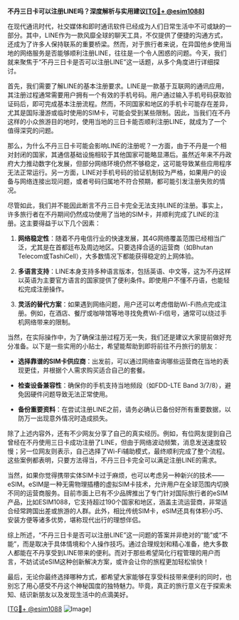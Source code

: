 **不丹三日卡可以注册LINE吗？深度解析与实用建议[[TG💪+ @esim1088](https://t.me/s/esim1088)]**

在现代通讯时代，社交媒体和即时通讯软件已经成为人们日常生活中不可或缺的一部分。其中，LINE作为一款风靡全球的聊天工具，不仅提供了便捷的沟通方式，还成为了许多人保持联系的重要桥梁。然而，对于旅行者来说，在异国他乡使用当地的网络服务是否能够顺利注册LINE，往往是一个令人困惑的问题。今天，我们就来聚焦于“不丹三日卡是否可以注册LINE”这一话题，从多个角度进行详细探讨。

首先，我们需要了解LINE的基本注册要求。LINE是一款基于互联网的通讯应用，其注册过程通常需要用户拥有一个有效的手机号码。用户通过输入手机号码获取验证码后，即可完成基本注册流程。然而，不同国家和地区的手机卡可能存在差异，尤其是国际漫游或临时使用的SIM卡，可能会受到某些限制。因此，当我们在不丹这样的小众旅游目的地时，使用当地的三日卡能否顺利注册LINE，就成为了一个值得深究的问题。

那么，为什么不丹三日卡可能会影响LINE的注册呢？一方面，由于不丹是一个相对封闭的国家，其通信基础设施相较于其他国家可能略显滞后。虽然近年来不丹政府大力推动数字化发展，但部分网络环境仍然不够稳定，这可能导致某些应用程序无法正常运行。另一方面，LINE对手机号码的验证机制较为严格，如果用户的设备与网络连接出现问题，或者号码归属地不符合预期，都可能引发注册失败的情况。

尽管如此，我们并不能因此断言不丹三日卡完全无法支持LINE的注册。事实上，许多旅行者在不丹期间仍然成功使用了当地的SIM卡，并顺利完成了LINE的注册。这主要得益于以下几个因素：

1. **网络稳定性**：随着不丹电信行业的快速发展，其4G网络覆盖范围已经相当广泛，尤其是在首都廷布及周边地区。只要选择合适的运营商（如Bhutan Telecom或TashiCell），大多数情况下都能获得稳定的上网体验。
   
2. **多语言支持**：LINE本身支持多种语言版本，包括英语、中文等，这为不丹这样以英语为主要官方语言的国家提供了便利条件。即使用户不懂不丹语，也能轻松完成注册操作。

3. **灵活的替代方案**：如果遇到网络问题，用户还可以考虑借助Wi-Fi热点完成注册。例如，在酒店、餐厅或咖啡馆等地寻找免费Wi-Fi信号，通常可以绕过手机网络带来的限制。

当然，在实际操作中，为了确保注册过程万无一失，我们还是建议大家提前做好充分准备。以下是一些实用的小贴士，希望能帮助到即将前往不丹旅行的朋友：

- **选择靠谱的SIM卡供应商**：出发前，可以通过网络查询哪些运营商在当地的表现更佳，并根据个人需求购买适合自己的套餐。
  
- **检查设备兼容性**：确保你的手机支持当地频段（如FDD-LTE Band 3/7/8），避免因硬件问题导致无法正常使用。

- **备份重要资料**：在尝试注册LINE之前，请务必确认已备份好所有重要数据，以防万一出现意外情况时造成损失。

除了上述内容外，还有不少网友分享了自己的真实经历。例如，有位网友提到自己曾经在不丹使用三日卡成功注册了LINE，但由于网络波动频繁，消息发送速度较慢；另一位网友则表示，自己选择了Wi-Fi辅助模式，最终顺利完成了整个流程。这些案例都表明，只要方法得当，不丹三日卡完全可以满足注册LINE的需求。

当然，如果你觉得携带实体SIM卡过于麻烦，也可以考虑另一种新兴的技术——eSIM。eSIM是一种无需物理插槽的虚拟SIM卡技术，允许用户在全球范围内切换不同的运营商服务。目前市面上已有不少品牌推出了专门针对国际旅行者的eSIM产品，比如ESIM1088，它支持超过190个国家和地区，涵盖主流运营商，非常适合经常跨国出差或旅游的人群。此外，相比传统SIM卡，eSIM还具有体积小巧、安装方便等诸多优势，堪称现代出行的理想伴侣。

综上所述，“不丹三日卡是否可以注册LINE”这一问题的答案并非绝对的“能”或“不能”，而是取决于具体情境和个人操作技巧。通过合理规划和精心准备，绝大多数人都能在不丹享受到LINE带来的便利。而对于那些希望简化行程管理的用户而言，不妨试试eSIM这种创新解决方案，或许会让你的旅程更加轻松愉快！

最后，无论你最终选择哪种方式，都希望大家能够在享受科技带来便利的同时，也别忘了用心感受不丹这个神秘国度的独特魅力。毕竟，真正的旅行意义在于探索未知、结识新朋友以及发现生活中的点滴美好。

[[TG💪+ @esim1088](https://t.me/s/esim1088) ![Image](https://i.postimg.cc/4NQfJmqS/Snipaste-2025-05-13-00-14-12.png)]